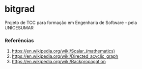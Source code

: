 # bitgrad
Projeto de TCC para formação em Engenharia de Software - pela UNICESUMAR


### Referências

1. https://en.wikipedia.org/wiki/Scalar_(mathematics)
2. https://en.wikipedia.org/wiki/Directed_acyclic_graph
3. https://en.wikipedia.org/wiki/Backpropagation